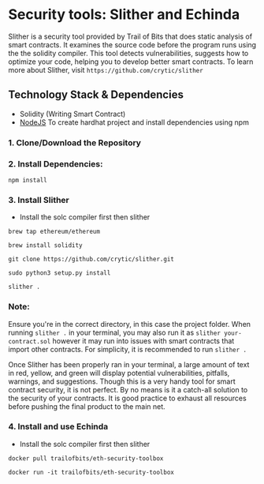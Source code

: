 # Security tools: Slither and Echinda
Slither is a security tool provided by Trail of Bits that does static analysis of smart contracts.
It examines the source code before the program runs using the the solidity compiler. This tool
detects vulnerabilities, suggests how to optimize your code, helping you to develop
better smart contracts. To learn more about Slither, visit
`https://github.com/crytic/slither`


## Technology Stack & Dependencies

- Solidity (Writing Smart Contract)
- [NodeJS](https://nodejs.org/en/) To create hardhat project and install dependencies using npm


### 1. Clone/Download the Repository

### 2. Install Dependencies:
```
npm install
```

### 3. Install Slither
- Install the solc compiler first then slither
```
brew tap ethereum/ethereum
```
```
brew install solidity
```
```
git clone https://github.com/crytic/slither.git
```
```
sudo python3 setup.py install
```
```
slither .
```
### Note:

Ensure you're in the correct directory, in this case the project folder. When running
`slither .` in your terminal, you may also run it as `slither your-contract.sol`
however it may run into issues with smart contracts that import other contracts. For
simplicity, it is recommended to run `slither .`

Once Slither has been properly ran in your terminal, a large amount of text in red, yellow,
and green will display potential vulnerabilities, pitfalls, warnings, and suggestions. Though this
is a very handy tool for smart contract security, it is not perfect. By no means is it
a catch-all solution to the security of your contracts. It is good practice to exhaust
all resources before pushing the final product to the main net.

### 4. Install and use Echinda 
- Install the solc compiler first then slither
```
docker pull trailofbits/eth-security-toolbox
```
```
docker run -it trailofbits/eth-security-toolbox
```
